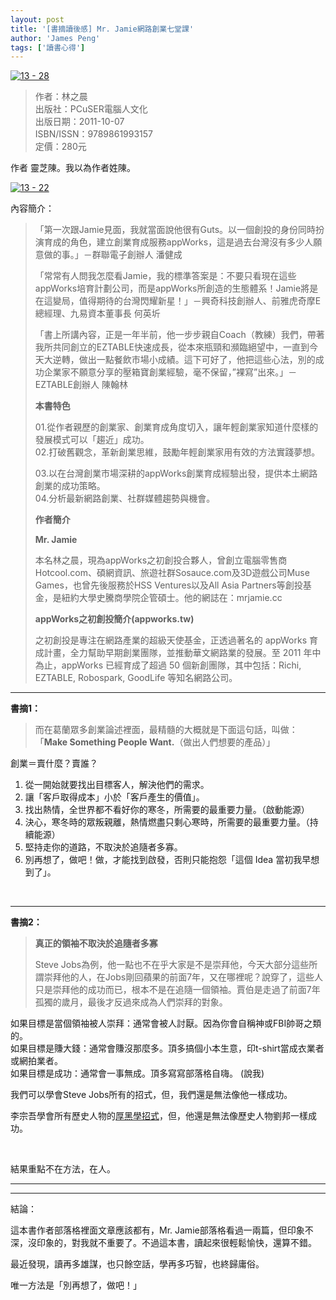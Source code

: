 ```yaml
---
layout: post
title: '[書摘讀後感] Mr. Jamie網路創業七堂課'
author: 'James Peng'
tags: ['讀書心得']
---
```


[![13 -
28](http://lh5.ggpht.com/-R1g0HTTkLQc/URyNNAOcP3I/AAAAAAAARec/yv_edU66Jgo/13%252520-%25252028%25255B5%25255D.jpg?imgmax=800 "13 - 28")](http://www.taaze.tw/apredir.html?ap125329572_a_11100580330)

> 作者：林之晨  
> 出版社：PCuSER電腦人文化  
> 出版日期：2011-10-07  
> ISBN/ISSN：9789861993157  
> 定價：280元    

作者 靈芝陳。我以為作者姓陳。

[![13 -
22](http://lh6.ggpht.com/-aweq_fGcdZ4/URyNN4B28rI/AAAAAAAARek/_ecQ7e0OsdE/13%252520-%25252022%25255B9%25255D.jpg?imgmax=800 "13 - 22")](http://www.taaze.tw/apredir.html?ap125329572_a_11100580330)

內容簡介：

> 「第一次跟Jamie見面，我就當面說他很有Guts。以一個創投的身份同時扮演育成的角色，建立創業育成服務appWorks，這是過去台灣沒有多少人願意做的事。」－群聯電子創辦人
> 潘健成
>
> 「常常有人問我怎麼看Jamie，我的標準答案是：不要只看現在這些appWorks培育計劃公司，而是appWorks所創造的生態體系！Jamie將是在這變局，值得期待的台灣閃耀新星！」－興奇科技創辦人、前雅虎奇摩E總經理、九易資本董事長
> 何英圻
>
> 「書上所講內容，正是一年半前，他一步步親自Coach（教練）我們，帶著我所共同創立的EZTABLE快速成長，從本來瓶頸和瀕臨絕望中，一直到今天大逆轉，做出一點餐飲市場小成績。這下可好了，他把這些心法，別的成功企業家不願意分享的壓箱寶創業經驗，毫不保留，”裸寫”出來。」－EZTABLE創辦人
> 陳翰林
>
> **本書特色**
>
> 01.從作者親歷的創業家、創業育成角度切入，讓年輕創業家知道什麼樣的發展模式可以「趨近」成功。  
>  02.打破舊觀念，革新創業思維，鼓勵年輕創業家用有效的方法實踐夢想。  
>
> 03.以在台灣創業市場深耕的appWorks創業育成經驗出發，提供本土網路創業的成功策略。  
>  04.分析最新網路創業、社群媒體趨勢與機會。
>
> **作者簡介**
>
> **Mr. Jamie**
>
> 本名林之晨，現為appWorks之初創投合夥人，曾創立電腦零售商Hotcool.com、碩網資訊、旅遊社群Sosauce.com及3D遊戲公司Muse
> Games，也曾先後服務於HSS Ventures以及All Asia
> Partners等創投基金，是紐約大學史騰商學院企管碩士。他的網誌在：mrjamie.cc
>
> **appWorks之初創投簡介(appworks.tw)**
>
> 之初創投是專注在網路產業的超級天使基金，正透過著名的 appWorks
> 育成計畫，全力幫助早期創業團隊，並推動華文網路業的發展。至 2011
> 年中為止，appWorks 已經育成了超過 50 個新創團隊，其中包括：Richi,
> EZTABLE, Robospark, GoodLife 等知名網路公司。

* * * * *

**書摘1：**

> 而在葛蘭眾多創業論述裡面，最精髓的大概就是下面這句話，叫做：  
> 「**Make Something People Want.**（做出人們想要的產品）」

創業＝賣什麼？賣誰？

1.  從一開始就要找出目標客人，解決他們的需求。
2.  讓「客戶取得成本」小於「客戶產生的價值」。
3.  找出熱情，全世界都不看好你的寒冬，所需要的最重要力量。（啟動能源）
4.  決心，寒冬時的眾叛親離，熱情燃盡只剩心寒時，所需要的最重要力量。（持續能源）
5.  堅持走你的道路，不取決於追隨者多寡。
6.  別再想了，做吧！做，才能找到啟發，否則只能抱怨「這個 Idea
    當初我早想到了」。

 

* * * * *

**書摘2：**

> **真正的領袖不取決於追隨者多寡**
>
> Steve
> Jobs為例，他一點也不在乎大家是不是崇拜他，今天大部分這些所謂崇拜他的人，在Jobs剛回蘋果的前面7年，又在哪裡呢？說穿了，這些人只是崇拜他的成功而已，根本不是在追隨一個領袖。賈伯是走過了前面7年孤獨的歲月，最後才反過來成為人們崇拜的對象。

如果目標是當個領袖被人崇拜：通常會被人討厭。因為你會自稱神或FBI帥哥之類的。  
如果目標是賺大錢：通常會賺沒那麼多。頂多搞個小本生意，印t-shirt當成衣業者或網拍業者。  
如果目標是成功：通常會一事無成。頂多寫寫部落格自嗨。 (說我)  

我們可以學會Steve Jobs所有的招式，但，我們還是無法像他一樣成功。

李宗吾學會所有歷史人物的[厚黑學招式](http://www.jhpeng.com/2013/01/blog-post_31.html)，但，他還是無法像歷史人物劉邦一樣成功。

 

結果重點不在方法，在人。

****

* * * * *

結論：

這本書作者部落格裡面文章應該都有，Mr.
Jamie部落格看過一兩篇，但印象不深，沒印象的，對我就不重要了。不過這本書，讀起來很輕鬆愉快，還算不錯。

最近發現，讀再多雄謀，也只餘空話，學再多巧智，也終歸庸俗。

唯一方法是「別再想了，做吧！」

